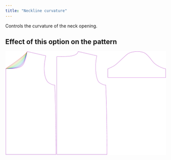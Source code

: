 ```yaml
---
title: "Neckline curvature"
---
```


Controls the curvature of the neck opening.

## Effect of this option on the pattern

![This image shows the effect of this option by superimposing several variants that have a different value for this option](teagan_necklinebend_sample.svg "Effect of this option on the pattern")
